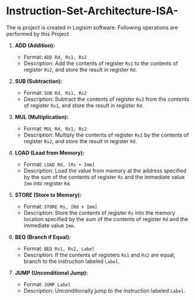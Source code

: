 # Instruction-Set-Architecture-ISA-
The is project is created in Logisim software.
Following operations are performed by this Project

1. **ADD (Addition):**
   - Format: `ADD Rd, Rs1, Rs2`
   - Description: Add the contents of register `Rs1` to the contents of register `Rs2`, and store the result in register `Rd`.

2. **SUB (Subtraction):**
   - Format: `SUB Rd, Rs1, Rs2`
   - Description: Subtract the contents of register `Rs2` from the contents of register `Rs1`, and store the result in register `Rd`.

3. **MUL (Multiplication):**
   - Format: `MUL Rd, Rs1, Rs2`
   - Description: Multiply the contents of register `Rs1` by the contents of register `Rs2`, and store the result in register `Rd`.

4. **LOAD (Load from Memory):**
   - Format: `LOAD Rd, [Rs + Imm]`
   - Description: Load the value from memory at the address specified by the sum of the contents of register `Rs` and the immediate value `Imm` into register `Rd`.

5. **STORE (Store to Memory):**
   - Format: `STORE Rs, [Rd + Imm]`
   - Description: Store the contents of register `Rs` into the memory location specified by the sum of the contents of register `Rd` and the immediate value `Imm`.

6. **BEQ (Branch if Equal):**
   - Format: `BEQ Rs1, Rs2, Label`
   - Description: If the contents of registers `Rs1` and `Rs2` are equal, branch to the instruction labeled `Label`.

7. **JUMP (Unconditional Jump):**
   - Format: `JUMP Label`
   - Description: Unconditionally jump to the instruction labeled `Label`.

